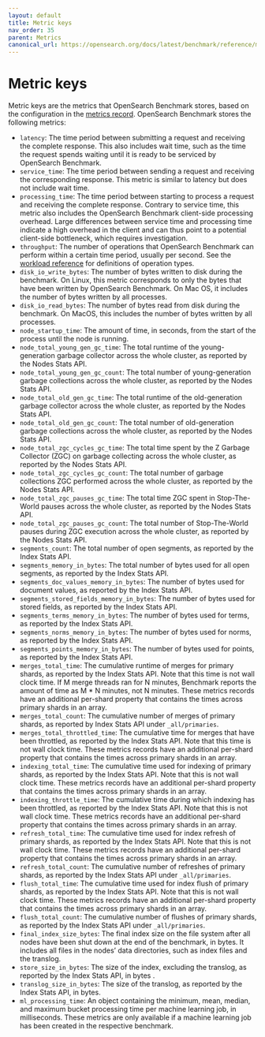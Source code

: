 ```yaml
---
layout: default
title: Metric keys
nav_order: 35
parent: Metrics
canonical_url: https://opensearch.org/docs/latest/benchmark/reference/metrics/metric-keys/
---
```


# Metric keys

Metric keys are the metrics that OpenSearch Benchmark stores, based on the configuration in the [metrics record]({{site.url}}{{site.baseurl}}/benchmark/metrics/metric-keys/). OpenSearch Benchmark stores the following metrics:


- `latency`: The time period between submitting a request and receiving the complete response. This also includes wait time, such as the time the request spends waiting until it is ready to be serviced by OpenSearch Benchmark.
- `service_time`: The time period between sending a request and receiving the corresponding response. This metric is similar to latency but does not include wait time. 
- `processing_time`: The time period between starting to process a request and receiving the complete response. Contrary to service time, this metric also includes the OpenSearch Benchmark client-side processing overhead. Large differences between service time and processing time indicate a high overhead in the client and can thus point to a potential client-side bottleneck, which requires investigation.
- `throughput`: The number of operations that OpenSearch Benchmark can perform within a certain time period, usually per second. See the [workload reference]({{site.url}}{{site.baseurl}}/benchmark/workloads/index/) for definitions of operation types.
- `disk_io_write_bytes`: The number of bytes written to disk during the benchmark. On Linux, this metric corresponds to only the bytes that have been written by OpenSearch Benchmark. On Mac OS, it includes the number of bytes written by all processes.
- `disk_io_read_bytes`: The number of bytes read from disk during the benchmark. On MacOS, this includes the number of bytes written by all processes.
- `node_startup_time`: The amount of time, in seconds, from the start of the process until the node is running.
- `node_total_young_gen_gc_time`: The total runtime of the young-generation garbage collector across the whole cluster, as reported by the Nodes Stats API.
- `node_total_young_gen_gc_count`: The total number of young-generation garbage collections across the whole cluster, as reported by the Nodes Stats API.
- `node_total_old_gen_gc_time`: The total runtime of the old-generation garbage collector across the whole cluster, as reported by the Nodes Stats API.
- `node_total_old_gen_gc_count`: The total number of old-generation garbage collections across the whole cluster, as reported by the Nodes Stats API.
- `node_total_zgc_cycles_gc_time`: The total time spent by the Z Garbage Collector (ZGC) on garbage collecting across the whole cluster, as reported by the Nodes Stats API.
- `node_total_zgc_cycles_gc_count`: The total number of garbage collections ZGC performed across the whole cluster, as reported by the Nodes Stats API.
- `node_total_zgc_pauses_gc_time`: The total time ZGC spent in Stop-The-World pauses across the whole cluster, as reported by the Nodes Stats API.
- `node_total_zgc_pauses_gc_count`: The total number of Stop-The-World pauses during ZGC execution across the whole cluster, as reported by the Nodes Stats API.
- `segments_count`: The total number of open segments, as reported by the Index Stats API.
- `segments_memory_in_bytes`: The total number of bytes used for all open segments, as reported by the Index Stats API.
- `segments_doc_values_memory_in_bytes`: The number of bytes used for document values, as reported by the Index Stats API.
- `segments_stored_fields_memory_in_bytes`: The number of bytes used for stored fields, as reported by the Index Stats API.
- `segments_terms_memory_in_bytes`: The number of bytes used for terms, as reported by the Index Stats API.
- `segments_norms_memory_in_bytes`: The number of bytes used for norms, as reported by the Index Stats API.
- `segments_points_memory_in_bytes`: The number of bytes used for points, as reported by the Index Stats API.
- `merges_total_time`: The cumulative runtime of merges for primary shards, as reported by the Index Stats API. Note that this time is not wall clock time. If M merge threads ran for N minutes, Benchmark reports the amount of time as M * N minutes, not N minutes. These metrics records have an additional per-shard property that contains the times across primary shards in an array.
- `merges_total_count`: The cumulative number of merges of primary shards, as reported by Index Stats API under `_all/primaries`.
- `merges_total_throttled_time`: The cumulative time for merges that have been throttled, as reported by the Index Stats API. Note that this time is not wall clock time. These metrics records have an additional per-shard property that contains the times across primary shards in an array.
- `indexing_total_time`: The cumulative time used for indexing of primary shards, as reported by the Index Stats API. Note that this is not wall clock time. These metrics records have an additional per-shard property that contains the times across primary shards in an array.
- `indexing_throttle_time`: The cumulative time during which indexing has been throttled, as reported by the Index Stats API. Note that this is not wall clock time. These metrics records have an additional per-shard property that contains the times across primary shards in an array.
- `refresh_total_time`: The cumulative time used for index refresh of primary shards, as reported by the Index Stats API. Note that this is not wall clock time. These metrics records have an additional per-shard property that contains the times across primary shards in an array.
- `refresh_total_count`: The cumulative number of refreshes of primary shards, as reported by the Index Stats API under `_all/primaries`.
- `flush_total_time`: The cumulative time used for index flush of primary shards, as reported by the Index Stats API. Note that this is not wall clock time. These metrics records have an additional per-shard property that contains the times across primary shards in an array.
- `flush_total_count`: The cumulative number of flushes of primary shards, as reported by the Index Stats API under `_all/primaries`.
- `final_index_size_bytes`: The final index size on the file system after all nodes have been shut down at the end of the benchmark, in bytes. It includes all files in the nodes’ data directories, such as index files and the translog.
- `store_size_in_bytes`: The size of the index, excluding the translog, as reported by the Index Stats API, in bytes .
- `translog_size_in_bytes`: The size of the translog, as reported by the Index Stats API, in bytes.
- `ml_processing_time`: An object containing the minimum, mean, median, and maximum bucket processing time per machine learning job, in milliseconds. These metrics are only available if a machine learning job has been created in the respective benchmark.
